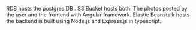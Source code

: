 RDS  hosts the postgres DB .
S3 Bucket hosts both: The photos posted by the user and the frontend with Angular framework.
Elastic Beanstalk hosts the backend is built using Node.js and Express.js in typescript.

   